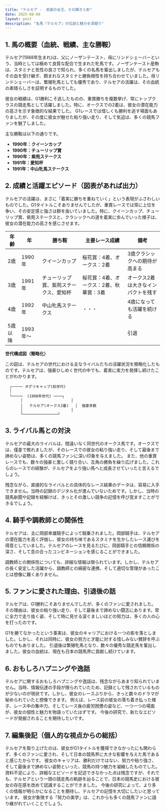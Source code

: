 ```yaml
---
title: "テルセア -  悲劇の女王、その輝きと影"
date: 2025-08-08
layout: post
description: "名馬『テルセア』の伝説と魅力を深堀り"
---
```


## 1. 馬の概要（血統、戦績、主な勝鞍）

テルセア(1988年生まれ)は、父にノーザンテースト、母にリンドシェーバーという、当時としては極めて良質な配合で生まれた牝馬です。ノーザンテースト産駒は、スタミナと気性の良さで知られ、多くの名馬を輩出しましたが、テルセアもその血を受け継ぎ、類まれなスタミナと勝負根性を持ち合わせていました。母リンドシェーバーは、繁殖牝馬としても優秀であり、テルセアの活躍は、その血統の素晴らしさを証明するものでした。

彼女の戦績は、G1勝利こそ逃したものの、重賞勝ちを複数挙げ、常にトップクラスの競走馬として活躍しました。特に、オークスでの2着は、彼女の潜在能力の高さを示す象徴的な結果でした。  G1レースでは惜しくも勝利を逃す場面もありましたが、その度に彼女が魅せた粘り強い走り、そして気迫は、多くの競馬ファンを魅了しました。

主な勝鞍は以下の通りです。

* **1990年：クイーンカップ**
* **1990年：チューリップ賞**
* **1990年：紫苑ステークス**
* **1991年：愛知杯**
* **1991年：中山牝馬ステークス**


## 2. 成績と活躍エピソード（図表があれば出力）

テルセアの活躍は、まさに「着実に勝ちを重ねていく」という表現がふさわしいものでした。G1タイトルこそありませんでしたが、重賞レースでは常に上位を争い、その安定感と強さは群を抜いていました。特に、クイーンカップ、チューリップ賞、紫苑ステークスと、クラシックへの道を着実に歩んでいった様子は、彼女の潜在能力の高さを感じさせます。

| 年齢 | 年 | 勝ち鞍 | 主要レース成績 | 備考 |
|---|---|---|---|---|
| 2歳 | 1990年 | クイーンカップ | 桜花賞：4着、オークス：2着 | 3歳クラシックへの期待が高まる |
| 3歳 | 1991年 | チューリップ賞、紫苑ステークス、愛知杯 | 桜花賞：4着、オークス：2着、秋華賞：3着 | オークス2着は大きなインパクトを残す |
| 4歳 | 1992年 | 中山牝馬ステークス | ・・・ | 4歳になっても活躍を続ける |
| 5歳以降 | 1993年～ |  |  |  引退 |


**世代構成図（簡略化）**

この図は、テルセアの世代における主なライバルたちの活躍状況を簡略化したものです。テルセアは、強豪ひしめく世代の中でも、着実に実力を発揮し続けたことがわかります。

```
  ┌───── オグリキャップ(前世代)
  │
  └─────  (1990年世代) ────┐
       │                      │
       │   テルセア(オークス2着)   │  強豪多数
       │                      │
       └────────────────┘
```


## 3. ライバル馬との対決

テルセアの最大のライバルは、間違いなく同世代のオークス馬です。オークスでは、僅差で敗れましたが、そのレースでの彼女の粘り強い走り、そして最後まで諦めない姿勢は、多くの競馬ファンに深い印象を与えました。  また、他の重賞レースでも、数々の強豪と激しく競り合い、互角の勝負を繰り広げました。これらのレースでの経験が、テルセアをより強い馬へと成長させていったと言えるでしょう。

残念ながら、直接的なライバルとの具体的なレース結果のデータは、容易に入手できません。当時の記録のデジタル化が進んでいないためです。しかし、当時の競馬新聞や記録を紐解けば、きっとその激しい競争の記憶を呼び覚ますことができるでしょう。


## 4. 騎手や調教師との関係性

テルセアは、主に岡部幸雄騎手によって騎乗されました。岡部騎手は、テルセアの潜在能力を高く評価し、彼女の持ち味であるスタミナを生かしたレース運びを得意としていました。テルセアのレースを見るたびに、岡部騎手との信頼関係の深さ、そして息の合ったコンビネーションを感じることができました。

調教師との関係性についても、詳細な情報は限られています。しかし、テルセアの長く安定した活躍から、調教師との綿密な連携、そして適切な管理があったことは想像に難くありません。


## 5. ファンに愛された理由、引退後の話

テルセアは、G1勝利こそありませんでしたが、多くのファンに愛されました。その理由は、彼女の粘り強い走り、そして最後まで諦めない闘志にあります。常に全力で走り抜く姿、そして時に見せる涙ぐましいほどの努力は、多くの人の心を打ったのです。

G1を勝てなかったという事実は、彼女のキャリアにおける一つの影を落としました。しかし、それは同時に、彼女の努力と才能に対する惜しみない賛辞を呼ぶものでもありました。  引退後は繁殖牝馬となり、数々の優秀な競走馬を輩出しました。彼女の血統は、現在も日本の競馬界に貢献し続けています。


## 6. おもしろハプニングや逸話

テルセアに関するおもしろハプニングや逸話は、残念ながらあまり知られていません。当時、情報伝達の手段が限られていたため、記録として残されているものが少ないのが現状です。しかし、彼女のレースぶりから、きっと数々のドラマが秘められていたと想像できます。 例えば、レース前の彼女の落ち着き払った様子、レース中の集中力、そしてレース後の疲労困憊の姿など、一つ一つの場面が、彼女の個性と魅力を物語っていたはずです。  今後の研究で、新たなエピソードが発掘されることを期待したいです。


## 7. 編集後記（個人的な視点からの総括）

テルセアを取り上げたのは、彼女がG1タイトルを獲得できなかったにも関わらず、多くのファンに愛され、そして日本の競馬界に大きな影響を与えた馬であると感じたからです。  彼女のキャリアは、勝利だけではない、努力や粘り強さ、そして最後まで諦めない姿勢といった、競馬の持つ魅力を凝縮したものでした。  資料不足により、詳細なエピソードを記述できなかった点は残念ですが、それでも、テルセアという一頭の競走馬の軌跡を辿ることで、日本の競馬史における彼女の存在感を改めて認識することができました。  今後の研究によって、より多くの情報が明らかになることを期待し、テルセアの記憶を大切にしたいと思っています。  彼女が象徴する「努力の美学」は、これからも多くの競馬ファンに語り継がれていくことでしょう。
